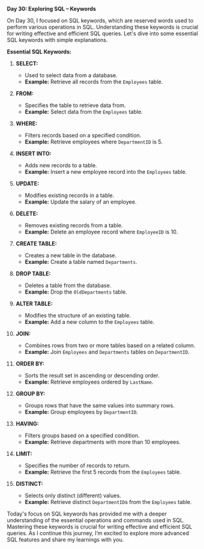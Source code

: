 **Day 30: Exploring SQL – Keywords**

 On Day 30, I focused on SQL keywords, which are reserved words used to perform various operations in SQL. Understanding these keywords is crucial for writing effective and efficient SQL queries. Let's dive into some essential SQL keywords with simple explanations.

**Essential SQL Keywords:**

1. **SELECT:**
   - Used to select data from a database.
   - **Example:** Retrieve all records from the `Employees` table.

2. **FROM:**
   - Specifies the table to retrieve data from.
   - **Example:** Select data from the `Employees` table.

3. **WHERE:**
   - Filters records based on a specified condition.
   - **Example:** Retrieve employees where `DepartmentID` is 5.

4. **INSERT INTO:**
   - Adds new records to a table.
   - **Example:** Insert a new employee record into the `Employees` table.

5. **UPDATE:**
   - Modifies existing records in a table.
   - **Example:** Update the salary of an employee.

6. **DELETE:**
   - Removes existing records from a table.
   - **Example:** Delete an employee record where `EmployeeID` is 10.

7. **CREATE TABLE:**
   - Creates a new table in the database.
   - **Example:** Create a table named `Departments`.

8. **DROP TABLE:**
   - Deletes a table from the database.
   - **Example:** Drop the `OldDepartments` table.

9. **ALTER TABLE:**
   - Modifies the structure of an existing table.
   - **Example:** Add a new column to the `Employees` table.

10. **JOIN:**
    - Combines rows from two or more tables based on a related column.
    - **Example:** Join `Employees` and `Departments` tables on `DepartmentID`.

11. **ORDER BY:**
    - Sorts the result set in ascending or descending order.
    - **Example:** Retrieve employees ordered by `LastName`.

12. **GROUP BY:**
    - Groups rows that have the same values into summary rows.
    - **Example:** Group employees by `DepartmentID`.

13. **HAVING:**
    - Filters groups based on a specified condition.
    - **Example:** Retrieve departments with more than 10 employees.

14. **LIMIT:**
    - Specifies the number of records to return.
    - **Example:** Retrieve the first 5 records from the `Employees` table.

15. **DISTINCT:**
    - Selects only distinct (different) values.
    - **Example:** Retrieve distinct `DepartmentID`s from the `Employees` table.


Today's focus on SQL keywords has provided me with a deeper understanding of the essential operations and commands used in SQL. Mastering these keywords is crucial for writing effective and efficient SQL queries. As I continue this journey, I’m excited to explore more advanced SQL features and share my learnings with you.

